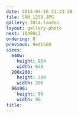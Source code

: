 ```yaml
---
date: 2014-04-16 21:43:28
file: SAM_1259.JPG
gallery: 2014-london
layout: gallery-photo
next: 16490c3
ordering: 8
previous: 9edb588
sizes:
  640w:
    height: 854
    width: 640
  200x200:
    height: 200
    width: 200
  96x96:
    height: 96
    width: 96
title: 
---
```

